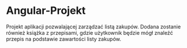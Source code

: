 # Angular-Projekt
Projekt aplikacji pozwalającej zarządzać listą zakupów. Dodana zostanie również książka z przepisami, gdzie użytkownik będzie mógł znaleźć przepis na podstawie zawartości listy zakupów.
